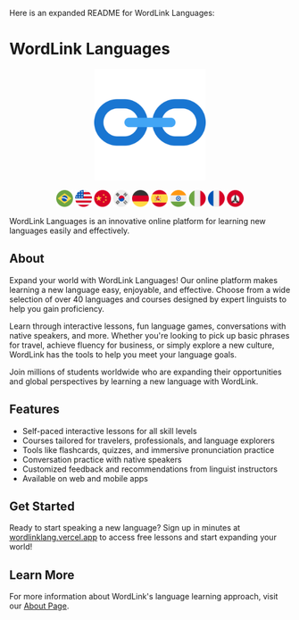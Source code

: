 Here is an expanded README for WordLink Languages:

# WordLink Languages

<p align="center">
  <img src="/public/images/logo.svg" width="200">
</p>

<p align="center">
  <img src="/public/images/flags/br.svg" width="30">
  <img src="/public/images/flags/us.svg" width="30">
  <img src="/public/images/flags/cn.svg" width="30">
  <img src="/public/images/flags/kr.svg" width="30">
  <img src="/public/images/flags/de.svg" width="30">
  <img src="/public/images/flags/es.svg" width="30">
  <img src="/public/images/flags/in.svg" width="30">
  <img src="/public/images/flags/it.svg" width="30">
  <img src="/public/images/flags/fr.svg" width="30">
  <img src="/public/images/flags/tlh.svg" width="30">
</p>
WordLink Languages is an innovative online platform for learning new languages easily and effectively.

## About

Expand your world with WordLink Languages! Our online platform makes learning a new language easy, enjoyable, and effective. Choose from a wide selection of over 40 languages and courses designed by expert linguists to help you gain proficiency.

Learn through interactive lessons, fun language games, conversations with native speakers, and more. Whether you're looking to pick up basic phrases for travel, achieve fluency for business, or simply explore a new culture, WordLink has the tools to help you meet your language goals.

Join millions of students worldwide who are expanding their opportunities and global perspectives by learning a new language with WordLink.

## Features

- Self-paced interactive lessons for all skill levels
- Courses tailored for travelers, professionals, and language explorers
- Tools like flashcards, quizzes, and immersive pronunciation practice
- Conversation practice with native speakers
- Customized feedback and recommendations from linguist instructors
- Available on web and mobile apps

## Get Started

Ready to start speaking a new language? Sign up in minutes at [wordlinklang.vercel.app](https://wordlinklang.vercel.app/) to access free lessons and start expanding your world!

## Learn More

For more information about WordLink's language learning approach, visit our [About Page](https://wordlinklang.vercel.app/).
